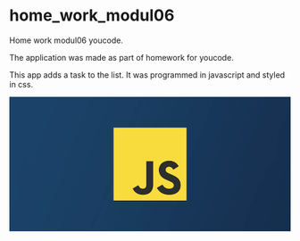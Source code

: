 # home_work_modul06
Home work modul06 youcode.


The application was made as part of homework for youcode.

This app adds a task to the list. It was programmed in javascript and styled in css.

![xoa](https://github.com/LukaszKonrad/home_work_modul06/blob/main/js_image.png?raw=true)


